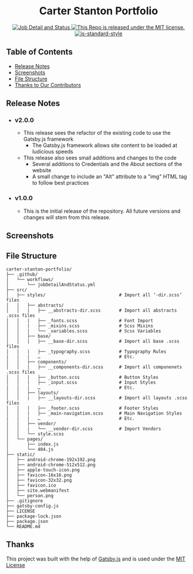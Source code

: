 <h1 align="center">
  <br />Carter Stanton Portfolio
</h1>
<p align="center">
  <a href="https://github.com/CStanton-dev/carter-stanton-portfolio/actions/workflows/jobDetailAndStatus.yml">
    <img src="https://github.com/CStanton-dev/carter-stanton-portfolio/actions/workflows/jobDetailAndStatus.yml/badge.svg?style=flat" alt="Job Detail and Status">
  </a>
  <a href="https://github.com/CStanton-dev/carter-stanton-portfolio/blob/main/LICENSE">
    <img alt="This Repo is released under the MIT license." src="https://img.shields.io/github/license/cstanton-dev/carter-stanton-portfolio?style=flat" />
  </a>
  <a href="https://github.com/feross/standard">
    <img src="https://img.shields.io/badge/code%20style-standard-brightgreen.svg?style=flat" alt="js-standard-style">
  </a>
</p>

## Table of Contents

- [Release Notes](#-release-notes)
- [Screenshots](#-screenshots)
- [File Structure](#-file-structure)
- [Thanks to Our Contributors](#-thanks)

## Release Notes

- ### v2.0.0
  - This release sees the refactor of the existing code to use the Gatsby.js framework
    - The Gatsby.js framework allows site content to be loaded at ludicious speeds
  - This release also sees small additions and changes to the code
    - Several additions to Credentials and the About sections of the website
    - A small change to include an "Alt" attribute to a "img" HTML tag to follow best practices
- ### v1.0.0
  - This is the initial release of the repository. All future versions and changes will stem from this release.

## Screenshots

## File Structure

```shell
carter-stanton-portfolio/
├── .github/
│   └── workflows/
│       └── jobDetailAndStatus.yml
├── src/
│   ├── styles/                            # Import all ‘-dir.scss’ files
│   │   ├── abstracts/
│   │   |   ├── __abstracts-dir.scss       # Import all abstracts .scss files
│   │   |   ├── _fonts.scss                # Font Import
│   │   |   ├── _mixins.scss               # Scss Mixins
│   │   |   └── _variables.scss            # Scss Variables
│   │   ├── base/
│   │   |   ├── __base-dir.scss            # Import all base .scss files
│   │   |   ├── _typography.scss           # Typography Rules
|   |   |   …                              # Etc.
│   │   ├── components/
│   │   |   ├── __components-dir.scss      # Import all componenets .scss files
│   │   |   ├── _button.scss               # Button Styles
│   │   |   ├── _input.scss                # Input Styles
|   |   |   …                              # Etc.
│   │   ├── layouts/
│   │   |   ├── __layouts-dir.scss         # Import all layouts .scss files
│   │   |   ├── _footer.scss               # Footer Styles
│   │   |   ├── _main-navigation.scss      # Main Navigation Styles
|   |   |   …                              # Etc.
│   │   ├── vendor/
│   │   |   └── __vendor-dir.scss          # Import Vendors
│   │   └── style.scss
│   └── pages/
│       ├── index.js
│       └── 404.js
├── static/
│   ├── android-chrome-192x192.png
│   ├── android-chrome-512x512.png
│   ├── apple-touch-icon.png
│   ├── favicon-16x16.png
│   ├── favicon-32x32.png
│   ├── favicon.ico
│   ├── site.webmanifest
│   └── person.png
├── .gitignore
├── gatsby-config.js
├── LICENSE
├── package-lock.json
├── package.json
└── README.md
```

## Thanks

This project was built with the help of <a href="https://www.gatsbyjs.com">Gatsby.js</a> and is used under the <a href="https://github.com/CStanton-dev/carter-stanton-portfolio/blob/main/LICENSE">MIT License</a>
